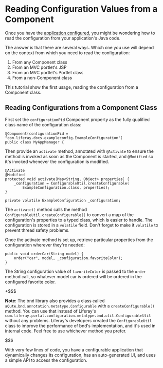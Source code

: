 # Reading Configuration Values from a Component [](id=reading-configuration-values-from-a-component)

Once you have the [application configured](/develop/tutorials/-/knowledge_base/7-1/making-applications-configurable), you might be wondering how to
read the configuration from your application's Java code.

The answer is that there are several ways. Which one you use will depend on the
context from which you need to read the configuration:

1. From any Component class
1. From an MVC portlet's JSP
2. From an MVC portlet's Portlet class
3. From a non-Component class

This tutorial show the first usage, reading the configuration from a Component
class.

## Reading Configurations from a Component Class [](id=reading-configurations-from-a-component-class)

First set the `configurationPid` Component property as the fully qualified class
name of the configuration class:

    @Component(configurationPid = "com.liferay.docs.exampleconfig.ExampleConfiguration")
    public class MyAppManager {

Then provide an `activate` method, annotated with `@Activate` to ensure the
method is invoked as soon as the Component is started, and `@Modified` so it's
invoked whenever the configuration is modified.

    @Activate
    @Modified
    protected void activate(Map<String, Object> properties) {
        _configuration = ConfigurableUtil.createConfigurable(
            ExampleConfiguration.class, properties);
    }

    private volatile ExampleConfiguration _configuration;

The `activate()` method calls the method `ConfigurableUtil.createConfigurable()`
to convert a map of the configuration's properties to a typed class, which is
easier to handle. The configuration is stored in a `volatile` field. Don't
forget to make it `volatile` to prevent thread safety problems.

Once the activate method is set up, retrieve particular properties from the
configuration wherever they're needed:

    public void orderCar(String model) {
        order("car", model, _configuration.favoriteColor);
    }

The String configuration value of `favoriteColor` is passed to the `order`
method call, so whatever model car is ordered will be ordered in the configured
favorite color.

+$$$

**Note:** The bnd library also provides a class called
`aQute.bnd.annotation.metatype.Configurable` with a `createConfigurable()`
method. You can use that instead of Liferay's
`com.liferay.portal.configuration.metatype.bnd.util.ConfigurableUtil` without
any problems. Liferay's developers created the `ConfigurableUtil` class to
improve the performance of bnd's implementation, and it's used in internal code.
Feel free to use whichever method you prefer. 

$$$

With very few lines of code, you have a configurable application that
dynamically changes its configuration, has an auto-generated UI, and uses a
simple API to access the configuration.
